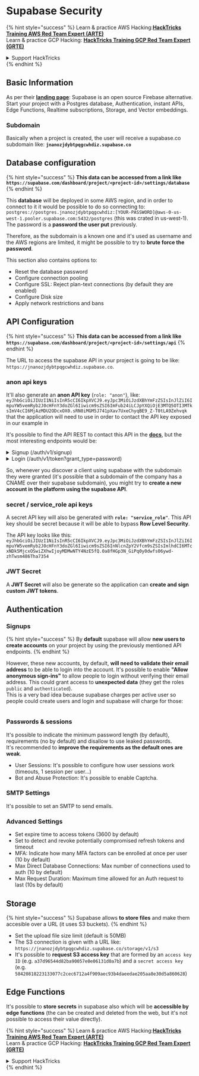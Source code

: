 # Supabase Security

{% hint style="success" %}
Learn & practice AWS Hacking:<img src="../.gitbook/assets/image (1) (1) (1).png" alt="" data-size="line">[**HackTricks Training AWS Red Team Expert (ARTE)**](https://training.hacktricks.xyz/courses/arte)<img src="../.gitbook/assets/image (1) (1) (1).png" alt="" data-size="line">\
Learn & practice GCP Hacking: <img src="../.gitbook/assets/image (2).png" alt="" data-size="line">[**HackTricks Training GCP Red Team Expert (GRTE)**<img src="../.gitbook/assets/image (2).png" alt="" data-size="line">](https://training.hacktricks.xyz/courses/grte)

<details>

<summary>Support HackTricks</summary>

* Check the [**subscription plans**](https://github.com/sponsors/carlospolop)!
* **Join the** 💬 [**Discord group**](https://discord.gg/hRep4RUj7f) or the [**telegram group**](https://t.me/peass) or **follow** us on **Twitter** 🐦 [**@hacktricks\_live**](https://twitter.com/hacktricks_live)**.**
* **Share hacking tricks by submitting PRs to the** [**HackTricks**](https://github.com/carlospolop/hacktricks) and [**HackTricks Cloud**](https://github.com/carlospolop/hacktricks-cloud) github repos.

</details>
{% endhint %}

## Basic Information

As per their [**landing page**](https://supabase.com/): Supabase is an open source Firebase alternative. Start your project with a Postgres database, Authentication, instant APIs, Edge Functions, Realtime subscriptions, Storage, and Vector embeddings.

### Subdomain

Basically when a project is created, the user will receive a supabase.co subdomain like: **`jnanozjdybtpqgcwhdiz.supabase.co`**

## **Database configuration**

{% hint style="success" %}
**This data can be accessed from a link like `https://supabase.com/dashboard/project/<project-id>/settings/database`**
{% endhint %}

This **database** will be deployed in some AWS region, and in order to connect to it it would be possible to do so connecting to: `postgres://postgres.jnanozjdybtpqgcwhdiz:[YOUR-PASSWORD]@aws-0-us-west-1.pooler.supabase.com:5432/postgres` (this was crated in us-west-1).\
The password is a **password the user put** previously.

Therefore, as the subdomain is a known one and it's used as username and the AWS regions are limited, it might be possible to try to **brute force the password**.

This section also contains options to:

* Reset the database password
* Configure connection pooling
* Configure SSL: Reject plan-text connections (by default they are enabled)
* Configure Disk size
* Apply network restrictions and bans

## API Configuration

{% hint style="success" %}
**This data can be accessed from a link like `https://supabase.com/dashboard/project/<project-id>/settings/api`**
{% endhint %}

The URL to access the supabase API in your project is going to be like: `https://jnanozjdybtpqgcwhdiz.supabase.co`.

### anon api keys

It'll also generate an **anon API key** (`role: "anon"`), like: `eyJhbGciOiJIUzI1NiIsInR5cCI6IkpXVCJ9.eyJpc3MiOiJzdXBhYmFzZSIsInJlZiI6ImpuYW5vemRyb2J0cHFnY3doZGl6Iiwicm9sZSI6ImFub24iLCJpYXQiOjE3MTQ5OTI3MTksImV4cCI6MjAzMDU2ODcxOX0.sRN0iMGM5J741pXav7UxeChyqBE9_Z-T0tLA9Zehvqk` that the application will need to use in order to contact the API key exposed in our example in

It's possible to find the API REST to contact this API in the [**docs**](https://supabase.com/docs/reference/self-hosting-auth/returns-the-configuration-settings-for-the-gotrue-server), but the most interesting endpoints would be:

<details>

<summary>Signup (/auth/v1/signup)</summary>

```
POST /auth/v1/signup HTTP/2
Host: id.io.net
Content-Length: 90
X-Client-Info: supabase-js-web/2.39.2
Sec-Ch-Ua: "Not-A.Brand";v="99", "Chromium";v="124"
Sec-Ch-Ua-Mobile: ?0
Authorization: Bearer eyJhbGciOiJIUzI1NiIsInR5cCI6IkpXVCJ9.eyJpc3MiOiJzdXBhYmFzZSIsInJlZiI6ImpuYW5vemRyb2J0cHFnY3doZGl6Iiwicm9sZSI6ImFub24iLCJpYXQiOjE3MTQ5OTI3MTksImV4cCI6MjAzMDU2ODcxOX0.sRN0iMGM5J741pXav7UxeChyqBE9_Z-T0tLA9Zehvqk
User-Agent: Mozilla/5.0 (Windows NT 10.0; Win64; x64) AppleWebKit/537.36 (KHTML, like Gecko) Chrome/124.0.6367.60 Safari/537.36
Content-Type: application/json;charset=UTF-8
Apikey: eyJhbGciOiJIUzI1NiIsInR5cCI6IkpXVCJ9.eyJpc3MiOiJzdXBhYmFzZSIsInJlZiI6ImpuYW5vemRyb2J0cHFnY3doZGl6Iiwicm9sZSI6ImFub24iLCJpYXQiOjE3MTQ5OTI3MTksImV4cCI6MjAzMDU2ODcxOX0.sRN0iMGM5J741pXav7UxeChyqBE9_Z-T0tLA9Zehvqk
Sec-Ch-Ua-Platform: "macOS"
Accept: */*
Origin: https://cloud.io.net
Sec-Fetch-Site: same-site
Sec-Fetch-Mode: cors
Sec-Fetch-Dest: empty
Referer: https://cloud.io.net/
Accept-Encoding: gzip, deflate, br
Accept-Language: en-GB,en-US;q=0.9,en;q=0.8
Priority: u=1, i

{"email":"test@exmaple.com","password":"SomeCOmplexPwd239."}
```

</details>

<details>

<summary>Login (/auth/v1/token?grant_type=password)</summary>

```
POST /auth/v1/token?grant_type=password HTTP/2
Host: hypzbtgspjkludjcnjxl.supabase.co
Content-Length: 80
X-Client-Info: supabase-js-web/2.39.2
Sec-Ch-Ua: "Not-A.Brand";v="99", "Chromium";v="124"
Sec-Ch-Ua-Mobile: ?0
Authorization: Bearer eyJhbGciOiJIUzI1NiIsInR5cCI6IkpXVCJ9.eyJpc3MiOiJzdXBhYmFzZSIsInJlZiI6ImpuYW5vemRyb2J0cHFnY3doZGl6Iiwicm9sZSI6ImFub24iLCJpYXQiOjE3MTQ5OTI3MTksImV4cCI6MjAzMDU2ODcxOX0.sRN0iMGM5J741pXav7UxeChyqBE9_Z-T0tLA9Zehvqk
User-Agent: Mozilla/5.0 (Windows NT 10.0; Win64; x64) AppleWebKit/537.36 (KHTML, like Gecko) Chrome/124.0.6367.60 Safari/537.36
Content-Type: application/json;charset=UTF-8
Apikey: eyJhbGciOiJIUzI1NiIsInR5cCI6IkpXVCJ9.eyJpc3MiOiJzdXBhYmFzZSIsInJlZiI6ImpuYW5vemRyb2J0cHFnY3doZGl6Iiwicm9sZSI6ImFub24iLCJpYXQiOjE3MTQ5OTI3MTksImV4cCI6MjAzMDU2ODcxOX0.sRN0iMGM5J741pXav7UxeChyqBE9_Z-T0tLA9Zehvqk
Sec-Ch-Ua-Platform: "macOS"
Accept: */*
Origin: https://cloud.io.net
Sec-Fetch-Site: same-site
Sec-Fetch-Mode: cors
Sec-Fetch-Dest: empty
Referer: https://cloud.io.net/
Accept-Encoding: gzip, deflate, br
Accept-Language: en-GB,en-US;q=0.9,en;q=0.8
Priority: u=1, i

{"email":"test@exmaple.com","password":"SomeCOmplexPwd239."}
```

</details>

So, whenever you discover a client using supabase with the subdomain they were granted (it's possible that a subdomain of the company has a CNAME over their supabase subdomain), you might try to **create a new account in the platform using the supabase API**.

### secret / service\_role api keys

A secret API key will also be generated with **`role: "service_role"`**. This API key should be secret because it will be able to bypass **Row Level Security**.

The API key looks like this: `eyJhbGciOiJIUzI1NiIsInR5cCI6IkpXVCJ9.eyJpc3MiOiJzdXBhYmFzZSIsInJlZiI6ImpuYW5vemRyb2J0cHFnY3doZGl6Iiwicm9sZSI6InNlcnZpY2Vfcm9sZSIsImlhdCI6MTcxNDk5MjcxOSwiZXhwIjoyMDMwNTY4NzE5fQ.0a8fHGp3N_GiPq0y0dwfs06ywd-zhTwsm486Tha7354`

### JWT Secret

A **JWT Secret** will also be generate so the application can **create and sign custom JWT tokens**.

## Authentication

### Signups

{% hint style="success" %}
By **default** supabase will allow **new users to create accounts** on your project by using the previously mentioned API endpoints.
{% endhint %}

However, these new accounts, by default, **will need to validate their email address** to be able to login into the account. It's possible to enable **"Allow anonymous sign-ins"** to allow people to login without verifying their email address. This could grant access to **unexpected data** (they get the roles `public` and `authenticated`).\
This is a very bad idea because supabase charges per active user so people could create users and login and supabase will charge for those:

<figure><img src="../.gitbook/assets/image (1) (1) (1) (1) (1).png" alt=""><figcaption></figcaption></figure>

### Passwords & sessions

It's possible to indicate the minimum password length (by default), requirements (no by default) and disallow to use leaked passwords.\
It's recommended to **improve the requirements as the default ones are weak**.

* User Sessions: It's possible to configure how user sessions work (timeouts, 1 session per user...)
* Bot and Abuse Protection: It's possible to enable Captcha.

### SMTP Settings

It's possible to set an SMTP to send emails.

### Advanced Settings

* Set expire time to access tokens (3600 by default)
* Set to detect and revoke potentially compromised refresh tokens and timeout
* MFA: Indicate how many MFA factors can be enrolled at once per user (10 by default)
* Max Direct Database Connections: Max number of connections used to auth (10 by default)
* Max Request Duration: Maximum time allowed for an Auth request to last (10s by default)

## Storage

{% hint style="success" %}
Supabase allows **to store files** and make them accesible over a URL (it uses S3 buckets).
{% endhint %}

* Set the upload file size limit (default is 50MB)
* The S3 connection is given with a URL like: `https://jnanozjdybtpqgcwhdiz.supabase.co/storage/v1/s3`
* It's possible to **request S3 access key** that are formed by an `access key ID` (e.g. `a37d96544d82ba90057e0e06131d0a7b`) and a `secret access key` (e.g. `58420818223133077c2cec6712a4f909aec93b4daeedae205aa8e30d5a860628`)

## Edge Functions

It's possible to **store secrets** in supabase also which will be **accessible by edge functions** (the can be created and deleted from the web, but it's not possible to access their value directly).

{% hint style="success" %}
Learn & practice AWS Hacking:<img src="../.gitbook/assets/image (1) (1) (1).png" alt="" data-size="line">[**HackTricks Training AWS Red Team Expert (ARTE)**](https://training.hacktricks.xyz/courses/arte)<img src="../.gitbook/assets/image (1) (1) (1).png" alt="" data-size="line">\
Learn & practice GCP Hacking: <img src="../.gitbook/assets/image (2).png" alt="" data-size="line">[**HackTricks Training GCP Red Team Expert (GRTE)**<img src="../.gitbook/assets/image (2).png" alt="" data-size="line">](https://training.hacktricks.xyz/courses/grte)

<details>

<summary>Support HackTricks</summary>

* Check the [**subscription plans**](https://github.com/sponsors/carlospolop)!
* **Join the** 💬 [**Discord group**](https://discord.gg/hRep4RUj7f) or the [**telegram group**](https://t.me/peass) or **follow** us on **Twitter** 🐦 [**@hacktricks\_live**](https://twitter.com/hacktricks_live)**.**
* **Share hacking tricks by submitting PRs to the** [**HackTricks**](https://github.com/carlospolop/hacktricks) and [**HackTricks Cloud**](https://github.com/carlospolop/hacktricks-cloud) github repos.

</details>
{% endhint %}
